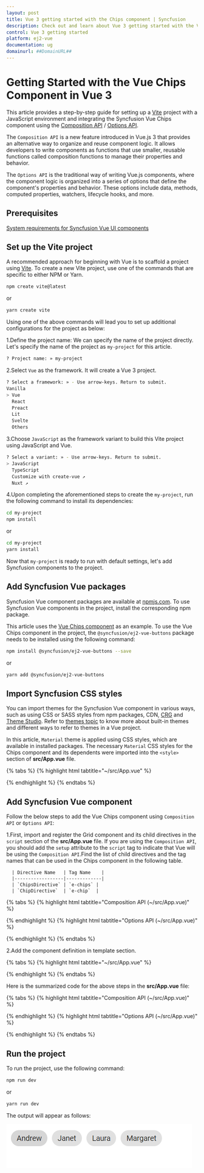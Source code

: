 ```yaml
---
layout: post
title: Vue 3 getting started with the Chips component | Syncfusion
description: Check out and learn about Vue 3 getting started with the Vue Chips component of Syncfusion Essential JS 2 and more details.
control: Vue 3 getting started
platform: ej2-vue
documentation: ug
domainurl: ##DomainURL##
---
```


# Getting Started with the Vue Chips Component in Vue 3

This article provides a step-by-step guide for setting up a [Vite](https://vitejs.dev/) project with a JavaScript environment and integrating the Syncfusion Vue Chips component using the [Composition API](https://vuejs.org/guide/introduction.html#composition-api) / [Options API](https://vuejs.org/guide/introduction.html#options-api).

The `Composition API` is a new feature introduced in Vue.js 3 that provides an alternative way to organize and reuse component logic. It allows developers to write components as functions that use smaller, reusable functions called composition functions to manage their properties and behavior.

The `Options API` is the traditional way of writing Vue.js components, where the component logic is organized into a series of options that define the component's properties and behavior. These options include data, methods, computed properties, watchers, lifecycle hooks, and more.

## Prerequisites

[System requirements for Syncfusion Vue UI components](https://ej2.syncfusion.com/vue/documentation/system-requirements/)

## Set up the Vite project

A recommended approach for beginning with Vue is to scaffold a project using [Vite](https://vitejs.dev/). To create a new Vite project, use one of the commands that are specific to either NPM or Yarn.

```bash
npm create vite@latest
```

or

```bash
yarn create vite
```

Using one of the above commands will lead you to set up additional configurations for the project as below:

1.Define the project name: We can specify the name of the project directly. Let's specify the name of the project as `my-project` for this article.

```bash
? Project name: » my-project
```

2.Select `Vue` as the framework. It will create a Vue 3 project.

```bash
? Select a framework: » - Use arrow-keys. Return to submit.
Vanilla
> Vue
  React
  Preact
  Lit
  Svelte
  Others
```

3.Choose `JavaScript` as the framework variant to build this Vite project using JavaScript and Vue.

```bash
? Select a variant: » - Use arrow-keys. Return to submit.
> JavaScript
  TypeScript
  Customize with create-vue ↗
  Nuxt ↗
```

4.Upon completing the aforementioned steps to create the `my-project`, run the following command to install its dependencies:

```bash
cd my-project
npm install
```

or

```bash
cd my-project
yarn install
```

Now that `my-project` is ready to run with default settings, let's add Syncfusion components to the project.

## Add Syncfusion Vue packages

Syncfusion Vue component packages are available at [npmjs.com](https://www.npmjs.com/search?q=ej2-vue). To use Syncfusion Vue components in the project, install the corresponding npm package.

This article uses the [Vue Chips component](https://www.syncfusion.com/vue-components/vue-chips) as an example. To use the Vue Chips component in the project, the `@syncfusion/ej2-vue-buttons` package needs to be installed using the following command:

```bash
npm install @syncfusion/ej2-vue-buttons --save
```

or

```bash
yarn add @syncfusion/ej2-vue-buttons
```

## Import Syncfusion CSS styles

You can import themes for the Syncfusion Vue component in various ways, such as using CSS or SASS styles from npm packages, CDN, [CRG](https://ej2.syncfusion.com/javascript/documentation/common/custom-resource-generator/) and [Theme Studio](https://ej2.syncfusion.com/vue/documentation/appearance/theme-studio/). Refer to [themes topic](https://ej2.syncfusion.com/vue/documentation/appearance/theme/) to know more about built-in themes and different ways to refer to themes in a Vue project.

In this article, `Material` theme is applied using CSS styles, which are available in installed packages. The necessary `Material` CSS styles for the Chips component and its dependents were imported into the `<style>` section of **src/App.vue** file.

{% tabs %}
{% highlight html tabtitle="~/src/App.vue" %}

<style>
  @import "../node_modules/@syncfusion/ej2-base/styles/material.css";
  @import "../node_modules/@syncfusion/ej2-vue-buttons/styles/material.css";
</style>

{% endhighlight %}
{% endtabs %}

## Add Syncfusion Vue component

Follow the below steps to add the Vue Chips component using `Composition API` or `Options API`:

1.First, import and register the Grid component and its child directives in the `script` section of the **src/App.vue** file. If you are using the `Composition API`, you should add the `setup` attribute to the `script` tag to indicate that Vue will be using the `Composition API`.Find the list of child directives and the tag names that can be used in the Chips component in the following table.

      | Directive Name   | Tag Name    |
      |------------------|-------------|
      | `ChipsDirective` | `e-chips` |
      | `ChipDirective`  | `e-chip`  |

{% tabs %}
{% highlight html tabtitle="Composition API (~/src/App.vue)" %}

<script setup>
  import { ChipListComponent as EjsChiplist, ChipsDirective as EChips, ChipDirective as EChip } from '@syncfusion/ej2-vue-buttons';
</script>

{% endhighlight %}
{% highlight html tabtitle="Options API (~/src/App.vue)" %}

<script>
import { ChipListComponent, ChipsDirective, ChipDirective } from '@syncfusion/ej2-vue-buttons';
//Component registration
export default {
  name: "App",
  components: {
    'ejs-chiplist': ChipListComponent,
    "e-chips": ChipsDirective,
    "e-chip": ChipDirective
  }
}
</script>

{% endhighlight %}
{% endtabs %}

2.Add the component definition in template section.

{% tabs %}
{% highlight html tabtitle="~/src/App.vue" %}

<template>
  <ejs-chiplist id="chip">
      <e-chips>
        <e-chip text="Andrew"></e-chip>
        <e-chip text="Janet"></e-chip>  
        <e-chip text="Laura"></e-chip>
        <e-chip text="Margaret"></e-chip>
      </e-chips>
  </ejs-chiplist>
</template>

{% endhighlight %}
{% endtabs %}

Here is the summarized code for the above steps in the **src/App.vue** file:

{% tabs %}
{% highlight html tabtitle="Composition API (~/src/App.vue)" %}

<template>
  <ejs-chiplist id="chip">
      <e-chips>
        <e-chip text="Andrew"></e-chip>
        <e-chip text="Janet"></e-chip>  
        <e-chip text="Laura"></e-chip>
        <e-chip text="Margaret"></e-chip>
      </e-chips>
  </ejs-chiplist>
</template>

<script setup>
  import { ChipListComponent as EjsChiplist, ChipsDirective as EChips, ChipDirective as EChip } from '@syncfusion/ej2-vue-buttons';
</script>

 <style>
     @import "../node_modules/@syncfusion/ej2-base/styles/material.css";
     @import "../node_modules/@syncfusion/ej2-vue-buttons/styles/material.css";
 </style>

{% endhighlight %}
{% highlight html tabtitle="Options API (~/src/App.vue)" %}

<template>
  <ejs-chiplist id="chip">
      <e-chips>
        <e-chip text="Andrew"></e-chip>
        <e-chip text="Janet"></e-chip>  
        <e-chip text="Laura"></e-chip>
        <e-chip text="Margaret"></e-chip>
      </e-chips>
  </ejs-chiplist>
</template>

<script>
import { ChipListComponent, ChipsDirective, ChipDirective } from '@syncfusion/ej2-vue-buttons';
//Component registration
export default {
  name: "App",
  components: {
    'ejs-chiplist': ChipListComponent,
    "e-chips": ChipsDirective,
    "e-chip": ChipDirective
  }
}
</script>

<style>
  @import "../node_modules/@syncfusion/ej2-base/styles/material.css";
  @import "../node_modules/@syncfusion/ej2-vue-buttons/styles/material.css";
</style>


{% endhighlight %}
{% endtabs %}

## Run the project

To run the project, use the following command:

```bash
npm run dev
```

or

```bash
yarn run dev
```

The output will appear as follows:

![vue-3-js-chips](./images/vue3-chips-demo.PNG)